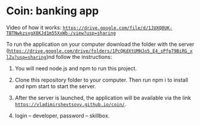 # Coin: banking app 

Video of how it works: <a href='https://drive.google.com/file/d/1JUXQ0UK-TBTNwkzsxgX8KJd1m55XxWb-/view?usp=sharing'>`https://drive.google.com/file/d/1JUXQ0UK-TBTNwkzsxgX8KJd1m55XxWb-/view?usp=sharing`</a>

To run the application on your computer download the folder with the server
(<a href='https://drive.google.com/drive/folders/1PcQKdXtUMHJo5_E4_sPfp79BiRG_xlZu?usp=sharing'>`https://drive.google.com/drive/folders/1PcQKdXtUMHJo5_E4_sPfp79BiRG_xlZu?usp=sharing`</a>)nd follow the instructions:

1. You will need node.js and npm to run this project.

2. Clone this repository folder to your computer. Then run npm i to install and npm start to start the server.

3. After the server is launched, the application will be available via the link <a href='https://vladimirshevtsovv.github.io/coin/'>`https://vladimirshevtsovv.github.io/coin/`</a>. 

4. login – developer, password – skillbox.






